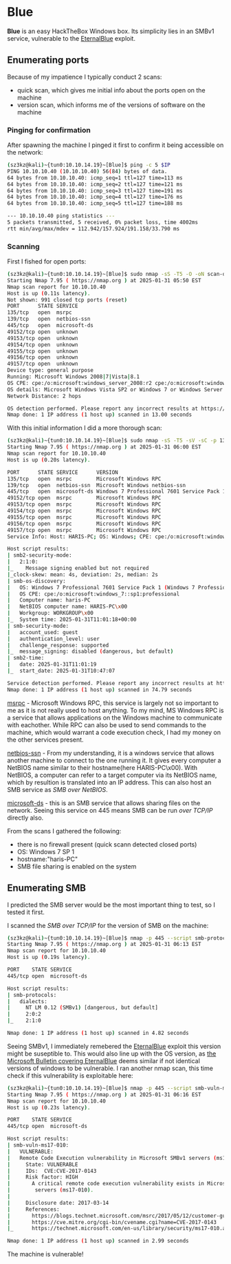# Blue
**Blue** is an easy HackTheBox Windows box. Its simplicity lies in an SMBv1 service, vulnerable to the [EternalBlue](https://nordvpn.com/blog/what-is-eternalblue/) exploit. 

## Enumerating ports
Because of my impatience I typically conduct 2 scans:
* quick scan, which gives me initial info about the ports open on the machine
* version scan, which informs me of the versions of software on the machine

### Pinging for confirmation
After spawning the machine I pinged it first to confirm it being accessible on the network:

```bash
(sz3kz@kali)~{tun0:10.10.14.19}~[Blue]$ ping -c 5 $IP
PING 10.10.10.40 (10.10.10.40) 56(84) bytes of data.
64 bytes from 10.10.10.40: icmp_seq=1 ttl=127 time=113 ms
64 bytes from 10.10.10.40: icmp_seq=2 ttl=127 time=121 ms
64 bytes from 10.10.10.40: icmp_seq=3 ttl=127 time=191 ms
64 bytes from 10.10.10.40: icmp_seq=4 ttl=127 time=176 ms
64 bytes from 10.10.10.40: icmp_seq=5 ttl=127 time=188 ms

--- 10.10.10.40 ping statistics ---
5 packets transmitted, 5 received, 0% packet loss, time 4002ms
rtt min/avg/max/mdev = 112.942/157.924/191.158/33.790 ms
```

### Scanning

First I fished for open ports:

```bash
(sz3kz@kali)~{tun0:10.10.14.19}~[Blue]$ sudo nmap -sS -T5 -O -oN scan-quick.txt $IP
Starting Nmap 7.95 ( https://nmap.org ) at 2025-01-31 05:50 EST
Nmap scan report for 10.10.10.40
Host is up (0.11s latency).
Not shown: 991 closed tcp ports (reset)
PORT      STATE SERVICE
135/tcp   open  msrpc
139/tcp   open  netbios-ssn
445/tcp   open  microsoft-ds
49152/tcp open  unknown
49153/tcp open  unknown
49154/tcp open  unknown
49155/tcp open  unknown
49156/tcp open  unknown
49157/tcp open  unknown
Device type: general purpose
Running: Microsoft Windows 2008|7|Vista|8.1
OS CPE: cpe:/o:microsoft:windows_server_2008:r2 cpe:/o:microsoft:windows_7 cpe:/o:microsoft:windows_vista cpe:/o:microsoft:windows_8.1
OS details: Microsoft Windows Vista SP2 or Windows 7 or Windows Server 2008 R2 or Windows 8.1
Network Distance: 2 hops

OS detection performed. Please report any incorrect results at https://nmap.org/submit/ .
Nmap done: 1 IP address (1 host up) scanned in 13.00 seconds
```


With this initial information I did a more thorough scan:

```bash
(sz3kz@kali)~{tun0:10.10.14.19}~[Blue]$ sudo nmap -sS -T5 -sV -sC -p 135,139,445,49152,49153,49154,49155,49156,49157 -oN scan-version.txt $IP
Starting Nmap 7.95 ( https://nmap.org ) at 2025-01-31 06:00 EST
Nmap scan report for 10.10.10.40
Host is up (0.20s latency).

PORT      STATE SERVICE      VERSION
135/tcp   open  msrpc        Microsoft Windows RPC
139/tcp   open  netbios-ssn  Microsoft Windows netbios-ssn
445/tcp   open  microsoft-ds Windows 7 Professional 7601 Service Pack 1 microsoft-ds (workgroup: WORKGROUP)
49152/tcp open  msrpc        Microsoft Windows RPC
49153/tcp open  msrpc        Microsoft Windows RPC
49154/tcp open  msrpc        Microsoft Windows RPC
49155/tcp open  msrpc        Microsoft Windows RPC
49156/tcp open  msrpc        Microsoft Windows RPC
49157/tcp open  msrpc        Microsoft Windows RPC
Service Info: Host: HARIS-PC; OS: Windows; CPE: cpe:/o:microsoft:windows

Host script results:
| smb2-security-mode:
|   2:1:0:
|_    Message signing enabled but not required
|_clock-skew: mean: 4s, deviation: 2s, median: 2s
| smb-os-discovery:
|   OS: Windows 7 Professional 7601 Service Pack 1 (Windows 7 Professional 6.1)
|   OS CPE: cpe:/o:microsoft:windows_7::sp1:professional
|   Computer name: haris-PC
|   NetBIOS computer name: HARIS-PC\x00
|   Workgroup: WORKGROUP\x00
|_  System time: 2025-01-31T11:01:18+00:00
| smb-security-mode:
|   account_used: guest
|   authentication_level: user
|   challenge_response: supported
|_  message_signing: disabled (dangerous, but default)
| smb2-time:
|   date: 2025-01-31T11:01:19
|_  start_date: 2025-01-31T10:47:07

Service detection performed. Please report any incorrect results at https://nmap.org/submit/ .
Nmap done: 1 IP address (1 host up) scanned in 74.79 seconds
```

[msrpc](https://superuser.com/questions/616098/what-is-rpc-and-why-is-it-so-important) - Microsoft Windows RPC, this service is largely not so important to me as it is not really used to host anything. To my mind, MS Windows RPC is a service that allows applications on the Windows machine to communicate with eachother. While RPC can also be used to send commands to the machine, which would warrant a code execution check, I had my money on the other services present.

[netbios-ssn](https://medium.com/@chavanyashwardhan/difference-between-netbios-smb-1cd74ec02fdd) - From my understanding, it is a windows service that allows another machine to connect to the one running it. It gives every computer a NetBIOS name similar to their hostname(here HARIS-PC\x00). With NetBIOS, a computer can refer to a target computer via its NetBIOS name, which by resultion is translated into an IP address. This can also host an SMB service as _SMB over NetBIOS_.

[microsoft-ds](https://en.wikipedia.org/wiki/Server_Message_Block) - this is an SMB service that allows sharing files on the network. Seeing this service on 445 means SMB can be run _over TCP/IP_ directly also.

From the scans I gathered the following:
* there is no firewall present (quick scann detected closed ports)
* OS: Windows 7 SP 1
* hostname:"haris-PC"
* SMB file sharing is enabled on the system

## Enumerating SMB
I predicted the SMB server would be the most important thing to test, so I tested it first.

I scanned the _SMB over TCP/IP_ for the version of SMB on the machine:

```bash
(sz3kz@kali)~{tun0:10.10.14.19}~[Blue]$ nmap -p 445 --script smb-protocols $IP
Starting Nmap 7.95 ( https://nmap.org ) at 2025-01-31 06:13 EST
Nmap scan report for 10.10.10.40
Host is up (0.19s latency).

PORT    STATE SERVICE
445/tcp open  microsoft-ds

Host script results:
| smb-protocols:
|   dialects:
|     NT LM 0.12 (SMBv1) [dangerous, but default]
|     2:0:2
|_    2:1:0

Nmap done: 1 IP address (1 host up) scanned in 4.82 seconds
```

Seeing SMBv1, I immediately remebered the [EternalBlue](https://en.wikipedia.org/wiki/EternalBlue) exploit this version might be suseptible to.
This would also line up with the OS version, as [the Microsoft Bulletin covering EternalBlue](https://learn.microsoft.com/en-us/security-updates/SecurityBulletins/2017/ms17-010) deems similar if not identical versions of windows to be vulnerable.
I ran another nmap scan, this time check if this vulnerability is exploitable here:

```bash
(sz3kz@kali)~{tun0:10.10.14.19}~[Blue]$ nmap -p 445 --script smb-vuln-ms17-010 $IP
Starting Nmap 7.95 ( https://nmap.org ) at 2025-01-31 06:16 EST
Nmap scan report for 10.10.10.40
Host is up (0.23s latency).

PORT    STATE SERVICE
445/tcp open  microsoft-ds

Host script results:
| smb-vuln-ms17-010:
|   VULNERABLE:
|   Remote Code Execution vulnerability in Microsoft SMBv1 servers (ms17-010)
|     State: VULNERABLE
|     IDs:  CVE:CVE-2017-0143
|     Risk factor: HIGH
|       A critical remote code execution vulnerability exists in Microsoft SMBv1
|        servers (ms17-010).
|
|     Disclosure date: 2017-03-14
|     References:
|       https://blogs.technet.microsoft.com/msrc/2017/05/12/customer-guidance-for-wannacrypt-attacks/
|       https://cve.mitre.org/cgi-bin/cvename.cgi?name=CVE-2017-0143
|_      https://technet.microsoft.com/en-us/library/security/ms17-010.aspx

Nmap done: 1 IP address (1 host up) scanned in 2.99 seconds
```

The machine is vulnerable!
